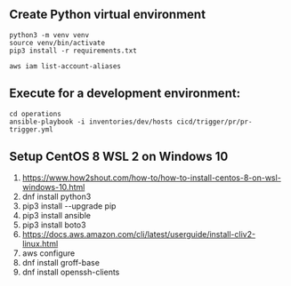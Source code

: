 ## Create Python virtual environment
```
python3 -m venv venv
source venv/bin/activate
pip3 install -r requirements.txt
```

```
aws iam list-account-aliases
```

## Execute for a development environment:
```
cd operations
ansible-playbook -i inventories/dev/hosts cicd/trigger/pr/pr-trigger.yml
```



## Setup CentOS 8 WSL 2 on Windows 10
1. https://www.how2shout.com/how-to/how-to-install-centos-8-on-wsl-windows-10.html
2. dnf install python3
3. pip3 install --upgrade pip
4. pip3 install ansible
5. pip3 install boto3
6. https://docs.aws.amazon.com/cli/latest/userguide/install-cliv2-linux.html
7. aws configure
8. dnf install groff-base
9. dnf install openssh-clients